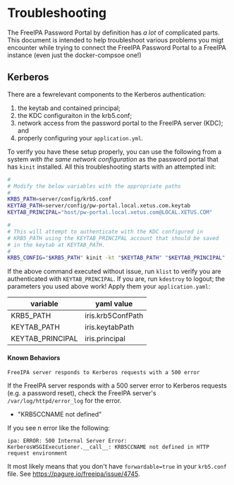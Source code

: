 # Troubleshooting

The FreeIPA Password Portal by definition has _a lot_ of complicated 
parts. This document is intended to help troubleshoot various problems
you migt encounter while trying to connect the FreeIPA Password Portal
to a FreeIPA instance (even just the docker-compsoe one!)

## Kerberos

There are a fewrelevant components to the Kerberos authentication:

1. the keytab and contained principal;
2. the KDC configuraiton in the krb5.conf;
3. network access from the password portal to the FreeIPA server (KDC); and
4. properly configuring your `application.yml`.

To verify you have these setup properly, you can use the following from
a system _with the same network configuration_ as the password portal
that has `kinit` installed. All this troubleshooting starts with an
attempted init:

```bash
#
# Modify the below variables with the appropriate paths
#
KRB5_PATH=server/config/krb5.conf
KEYTAB_PATH=server/config/pw-portal.local.xetus.com.keytab
KEYTAB_PRINCIPAL="host/pw-portal.local.xetus.com@LOCAL.XETUS.COM"

#
# This will attempt to authenticate with the KDC configured in
# KRB5_PATH using the KEYTAB_PRINCIPAL account that should be saved 
# in the keytab at KEYTAB_PATH.
#
KRB5_CONFIG="$KRB5_PATH" kinit -kt "$KEYTAB_PATH" "$KEYTAB_PRINCIPAL"
```

If the above command executed without issue, run `klist` to verify 
you are authenticated with `KEYTAB_PRINCIPAL`. If you are, run `kdestroy`
to logout; the parameters you used above work! Apply them your 
`application.yaml`:

|variable|yaml value|
|--------|----------|
|KRB5_PATH|iris.krb5ConfPath|
|KEYTAB_PATH|iris.keytabPath|
|KEYTAB_PRINCIPAL|iris.principal|

#### Known Behaviors

``FreeIPA server responds to Kerberos requests with a 500 error``

If the FreeIPA server responds with a 500 server error to Kerberos 
requests (e.g. a password reset), check the FreeIPA server's 
`/var/log/httpd/error_log` for the error.

* "KRB5CCNAME not defined"

If you see n error like the following:

```
ipa: ERROR: 500 Internal Server Error: KerberosWSGIExecutioner.__call__: KRB5CCNAME not defined in HTTP request environment
```

It most likely means that you don't have `forwardable=true` in your
`krb5.conf` file. See https://pagure.io/freeipa/issue/4745.